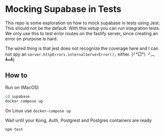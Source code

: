<!--
 Copyright (c) 2021 Technologiestiftung Berlin & Fabian Morón Zirfas
 
 This software is released under the MIT License.
 https://opensource.org/licenses/MIT
-->

# Mocking Supabase in Tests

This repo is some exploration on how to mock supabase in tests using Jest. This should not be the default. With this setup you can run integration tests. We only use this to test error routes on the fastify server, since creating an error on prurpose is hard.

The wired thing is that jest does not recognize the coverage here and I can not spy an `server.httpErrors.internalServerError();` either. (╯°□°）╯︵ ┻━┻)

## How to

Run on (MacOS)

```bash
cd supabase
docker compose up
```

On Linux use `docker-compose up`

Wait until your Kong, Auth, Postgrest and Postgres containers are ready

```bash
npm test
```